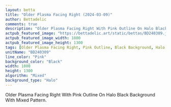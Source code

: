 ```yaml
---
layout: betta
title: "Older Plasma Facing Right (2024-03-09)"
author: Bettadelic
comments: true
description: "Older Plasma Facing Right With Pink Outline On Halo Black Background With Mixed Pattern."
actpub_featured_image: "https://bettadelic.art/static/bettas/BD240309.jpg"
actpub_featured_image_width: 1800
actpub_featured_image_height: 1300
tags: [Older Plasma Facing Right, Pink Outline, Black Background, Halo Background Pattern, Mixed Pattern, March 2024]
unitName: "BD240309"
line_color: "Pink"
background_color: "Black"
width: 1800
height: 1300
algorithm: "Mixed"
background_type: "Halo"
---
```


Older Plasma Facing Right With Pink Outline On Halo Black Background With Mixed Pattern.
